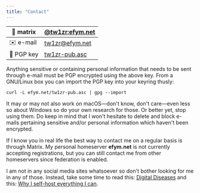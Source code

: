 ```yaml
---
title: "Contact"
---
```

| 💬 matrix  | [@tw1zr:efym.net](https://matrix.to/#/@tw1zr:efym.net) |
|------------|--------------------------------------------------------|
| ✉️  e-mail  | [tw1zr@efym.net](mailto:tw1zr@efym.net)                |
| 🔐 PGP key | [tw1zr-pub.asc](/tw1zr-pub.asc)                        |

Anything sensitive or containing personal information that needs to be sent through e-mail must be PGP encrypted using the above key.
From a GNU/Linux box you can import the PGP key into your keyring thusly:
```
curl -L efym.net/tw1zr-pub.asc | gpg --import
```
It may or may not also work on macOS—don't know, don't care—even less so about Windows so do your own research for those. Or better yet, stop using them.
Do keep in mind that I won't hesitate to delete and block e-mails pertaining sensitive and/or personal information which haven't been encrypted.

If I know you in real life the best way to contact me on a regular basis is through Matrix. My personal homeserver **efym.net** is not currently accepting registrations, but you can still contact me from other homeservers since federation is enabled.

I am not in any social media sites whatsoever so don't bother looking for me in any of those. Instead, take some time to read this: [Digital Diseases](/posts/digital-diseases) and this: [Why I self-host everything I can](/posts/why-i-self-host).
